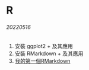 # R

###### 20220516
1. 安裝 ggplot2 + 及其應用 
2. 安裝 RMarkdown + 及其應用 
3. [我的第一個RMarkdown](https://peihsinchang.github.io/R/Rmarkdown)
   
  